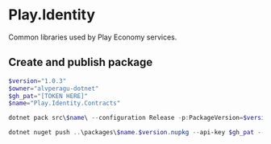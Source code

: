 # Play.Identity
Common libraries used by Play Economy services.

## Create and publish package
```powershell
$version="1.0.3"
$owner="alvperagu-dotnet"
$gh_pat="[TOKEN HERE]"
$name="Play.Identity.Contracts"

dotnet pack src\$name\ --configuration Release -p:PackageVersion=$version -p:RepositoryUrl=https://github.com/$owner/$name -o ..\packages

dotnet nuget push ..\packages\$name.$version.nupkg --api-key $gh_pat --source "github"
```